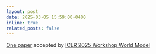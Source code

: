 ```yaml
---
layout: post
date: 2025-03-05 15:59:00-0400
inline: true
related_posts: false
---
```


[One paper](https://arxiv.org/abs/2502.15457) accepted by [ICLR 2025 Workshop World Model](https://sites.google.com/view/worldmodel-iclr2025/)

